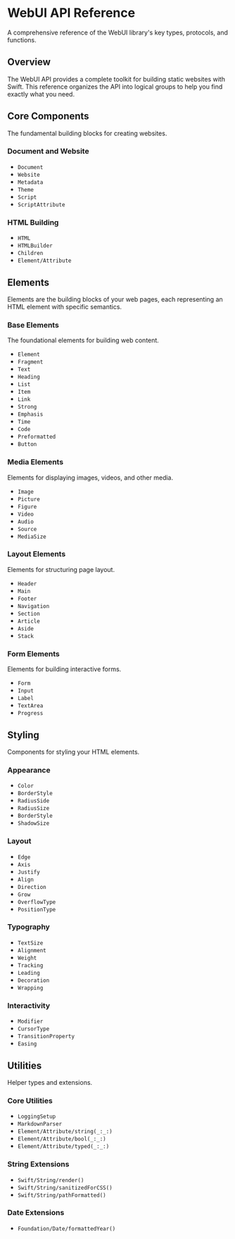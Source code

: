 # WebUI API Reference

A comprehensive reference of the WebUI library's key types, protocols, and functions.

## Overview

The WebUI API provides a complete toolkit for building static websites with Swift. This reference organizes the API into logical groups to help you find exactly what you need.

## Core Components

The fundamental building blocks for creating websites.

### Document and Website

- ``Document``
- ``Website``
- ``Metadata``
- ``Theme``
- ``Script``
- ``ScriptAttribute``

### HTML Building

- ``HTML``
- ``HTMLBuilder``
- ``Children``
- ``Element/Attribute``

## Elements

Elements are the building blocks of your web pages, each representing an HTML element with specific semantics.

### Base Elements

The foundational elements for building web content.

- ``Element``
- ``Fragment``
- ``Text``
- ``Heading``
- ``List``
- ``Item``
- ``Link``
- ``Strong``
- ``Emphasis``
- ``Time``
- ``Code``
- ``Preformatted``
- ``Button``

### Media Elements

Elements for displaying images, videos, and other media.

- ``Image``
- ``Picture``
- ``Figure``
- ``Video``
- ``Audio``
- ``Source``
- ``MediaSize``

### Layout Elements

Elements for structuring page layout.

- ``Header``
- ``Main``
- ``Footer``
- ``Navigation``
- ``Section``
- ``Article``
- ``Aside``
- ``Stack``

### Form Elements

Elements for building interactive forms.

- ``Form``
- ``Input``
- ``Label``
- ``TextArea``
- ``Progress``

## Styling

Components for styling your HTML elements.

### Appearance

- ``Color``
- ``BorderStyle``
- ``RadiusSide``
- ``RadiusSize``
- ``BorderStyle``
- ``ShadowSize``

### Layout

- ``Edge``
- ``Axis``
- ``Justify``
- ``Align``
- ``Direction``
- ``Grow``
- ``OverflowType``
- ``PositionType``

### Typography

- ``TextSize``
- ``Alignment``
- ``Weight``
- ``Tracking``
- ``Leading``
- ``Decoration``
- ``Wrapping``

### Interactivity

- ``Modifier``
- ``CursorType``
- ``TransitionProperty``
- ``Easing``

## Utilities

Helper types and extensions.

### Core Utilities

- ``LoggingSetup``
- ``MarkdownParser``
- ``Element/Attribute/string(_:_:)``
- ``Element/Attribute/bool(_:_:)``
- ``Element/Attribute/typed(_:_:)``

### String Extensions

- ``Swift/String/render()``
- ``Swift/String/sanitizedForCSS()``
- ``Swift/String/pathFormatted()``

### Date Extensions

- ``Foundation/Date/formattedYear()``
